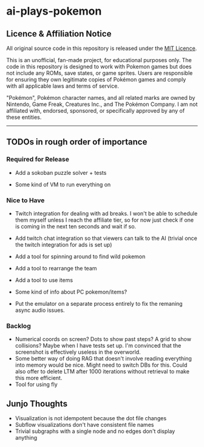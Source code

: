 # ai-plays-pokemon

## Licence & Affiliation Notice

All original source code in this repository is released under the [MIT Licence](LICENSE).

This is an unofficial, fan-made project, for educational purposes only. The code in this repository is designed to work with Pokemon games but does not include any ROMs, save states, or game sprites. Users are responsible for ensuring they own legitimate copies of Pokémon games and comply with all applicable laws and terms of service.

"Pokémon", Pokémon character names, and all related marks are owned by Nintendo, Game Freak, Creatures Inc., and The Pokémon Company. I am not affiliated with, endorsed, sponsored, or specifically approved by any of these entities.

---

## TODOs in rough order of importance

### Required for Release
* Add a sokoban puzzle solver + tests

* Some kind of VM to run everything on

### Nice to Have
* Twitch integration for dealing with ad breaks. I won't be able to schedule them myself unless I reach the affiliate tier, so for now just check if one is coming in the next ten seconds and wait if so.
* Add twitch chat integration so that viewers can talk to the AI (trivial once the twitch integration for ads is set up)

* Add a tool for spinning around to find wild pokemon
* Add a tool to rearrange the team
* Add a tool to use items
* Some kind of info about PC pokemon/items?

* Put the emulator on a separate process entirely to fix the remaning async audio issues.

### Backlog
* Numerical coords on screen? Dots to show past steps? A grid to show collisions? Maybe when I have tests set up. I'm convinced that the screenshot is effectively useless in the overworld.
* Some better way of doing RAG that doesn't involve reading everything into memory would be nice. Might need to switch DBs for this. Could also offer to delete LTM after 1000 iterations without retrieval to make this more efficient.
* Tool for using fly

## Junjo Thoughts
* Visualization is not idempotent because the dot file changes
* Subflow visualizations don't have consistent file names
* Trivial subgraphs with a single node and no edges don't display anything
